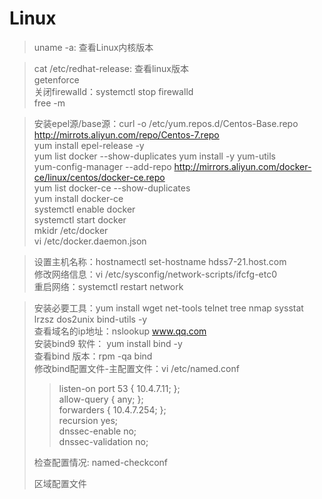 # Linux

> uname -a: 查看Linux内核版本

> cat /etc/redhat-release: 查看linux版本    
> getenforce    
> 关闭firewalld：systemctl stop firewalld   
> free -m

> 安装epel源/base源：curl -o /etc/yum.repos.d/Centos-Base.repo http://mirrots.aliyun.com/repo/Centos-7.repo    
> yum install epel-release -y   
> yum list docker --show-duplicates 
> yum install -y yum-utils  
> yum-config-manager --add-repo http://mirrors.aliyun.com/docker-ce/linux/centos/docker-ce.repo     
> yum list docker-ce --show-duplicates      
> yum install docker-ce     
> systemctl enable docker       
> systemctl start docker        
> mkidr /etc/docker     
> vi /etc/docker.daemon.json

> 设置主机名称：hostnamectl set-hostname hdss7-21.host.com   
> 修改网络信息：vi /etc/sysconfig/network-scripts/ifcfg-etc0   
> 重启网络：systemctl restart network

> 安装必要工具：yum install wget net-tools telnet tree nmap sysstat lrzsz dos2unix bind-utils -y   
> 查看域名的ip地址：nslookup www.qq.com  
> 安装bind9 软件： yum install bind -y   
> 查看bind 版本：rpm -qa bind    
> 修改bind配置文件-主配置文件：vi /etc/named.conf 
>> listen-on port 53 { 10.4.7.11; };    
>> allow-query { any; };    
>> forwarders { 10.4.7.254; };    
>> recursion yes;   
>> dnssec-enable no;     
>> dnssec-validation no;    
> 
> 检查配置情况: named-checkconf
>
> 区域配置文件